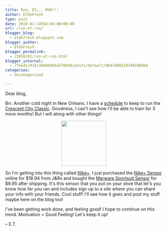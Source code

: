 ```yaml
---
title: Run, ET….. RUN!!!
author: ETdoFresh
type: post
date: 2010-01-14T04:04:00+00:00
url: /run-et-run/
blogger_blog:
  - etdofresh.blogspot.com
blogger_author:
  - ETdoFresh
blogger_permalink:
  - /2010/01/run-et-run.html
blogger_internal:
  - /feeds/8161366669954270448/posts/default/8641900229346596964
categories:
  - Uncategorized

---
```

Dear blog,

Brr. Another cold night in New Orleans. I have a [schedule][1] to keep to run the [Crescent City Classic][2]. Goodness, I can't see how I'll be able to train for 3 more months! But I will along with other things!

<p align="center">
  <a href="http://lh3.ggpht.com/_yEPuIWl8ybE/S06Zm0clxxI/AAAAAAAAA_w/hAPOQXfvTm0/s1600/nike%2B.jpg"><img src="http://lh3.ggpht.com/_yEPuIWl8ybE/S06Zm0clxxI/AAAAAAAAA_w/hAPOQXfvTm0/s144/nike%2B.jpg" width="144" /></a>
</p>

So I'm getting into this thing called [Nike+][3]. I just purchased the [Nike+ Sensor][4] online for $18.94 from J&Rs and bought the [Marware Sportsuit Sensor][5] for $9.95 after shipping. It's this sensor that you put on your shoe that let's you know how far you ran and includes sign up to a site where you can share your info with your friends. Cool stuff! I'll see how it goes and post my stuff maybe here on the blog too!

I've been getting work done, and feeling good! I hope to continue on this trend. Motivation = Good Feeling! Let's keep it up!

&#8211; E.T.

 [1]: http://ccc10k.com/uploads/CCCTrainingCalendar2010.pdf
 [2]: http://ccc10k.com/
 [3]: http://www.nike.com/nikeplus
 [4]: http://www.jr.com/apple/pe/APP_MA368LL_SL_D/
 [5]: http://cgi.ebay.com/Marware-Sportsuit-Sensor-Nike-iPod-Sport-Kit_W0QQitemZ170417550760QQcmdZViewItemQQptZOther_MP3_Player_Accessories?hash=item27adad75a8#ht_2347wt_1165